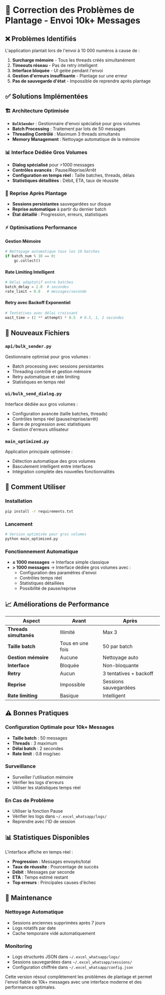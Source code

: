 # 🚀 Correction des Problèmes de Plantage - Envoi 10k+ Messages

## ❌ Problèmes Identifiés

L'application plantait lors de l'envoi à 10 000 numéros à cause de :

1. **Surcharge mémoire** - Tous les threads créés simultanément
2. **Timeouts réseau** - Pas de retry intelligent  
3. **Interface bloquée** - UI gelée pendant l'envoi
4. **Gestion d'erreurs insuffisante** - Plantage sur une erreur
5. **Pas de sauvegarde d'état** - Impossible de reprendre après plantage

## ✅ Solutions Implémentées

### 🏗️ **Architecture Optimisée**
- **`BulkSender`** : Gestionnaire d'envoi spécialisé pour gros volumes
- **Batch Processing** : Traitement par lots de 50 messages
- **Threading Contrôlé** : Maximum 3 threads simultanés
- **Memory Management** : Nettoyage automatique de la mémoire

### 📊 **Interface Dédiée Gros Volumes**
- **Dialog spécialisé** pour >1000 messages
- **Contrôles avancés** : Pause/Reprise/Arrêt
- **Configuration en temps réel** : Taille batches, threads, délais
- **Statistiques détaillées** : Débit, ETA, taux de réussite

### 🔄 **Reprise Après Plantage**
- **Sessions persistantes** sauvegardées sur disque
- **Reprise automatique** à partir du dernier batch
- **État détaillé** : Progression, erreurs, statistiques

### ⚡ **Optimisations Performance**

#### **Gestion Mémoire**
```python
# Nettoyage automatique tous les 10 batches
if batch_num % 10 == 0:
    gc.collect()
```

#### **Rate Limiting Intelligent**
```python
# Délai adaptatif entre batches
batch_delay = 2.0  # secondes
rate_limit = 0.8   # messages/seconde
```

#### **Retry avec Backoff Exponentiel**
```python
# Tentatives avec délai croissant
wait_time = (2 ** attempt) * 0.5  # 0.5, 1, 2 secondes
```

## 📁 **Nouveaux Fichiers**

### **`api/bulk_sender.py`**
Gestionnaire optimisé pour gros volumes :
- Batch processing avec sessions persistantes
- Threading contrôlé et gestion mémoire
- Retry automatique et rate limiting
- Statistiques en temps réel

### **`ui/bulk_send_dialog.py`**
Interface dédiée aux gros volumes :
- Configuration avancée (taille batches, threads)
- Contrôles temps réel (pause/reprise/arrêt)
- Barre de progression avec statistiques
- Gestion d'erreurs utilisateur

### **`main_optimized.py`**
Application principale optimisée :
- Détection automatique des gros volumes
- Basculement intelligent entre interfaces
- Intégration complète des nouvelles fonctionnalités

## 🎯 **Comment Utiliser**

### **Installation**
```bash
pip install -r requirements.txt
```

### **Lancement**
```bash
# Version optimisée pour gros volumes
python main_optimized.py
```

### **Fonctionnement Automatique**
- **≤ 1000 messages** → Interface simple classique
- **> 1000 messages** → Interface dédiée gros volumes avec :
  - Configuration des paramètres d'envoi
  - Contrôles temps réel
  - Statistiques détaillées
  - Possibilité de pause/reprise

## 📈 **Améliorations de Performance**

| Aspect | Avant | Après |
|--------|--------|--------|
| **Threads simultanés** | Illimité | Max 3 |
| **Taille batch** | Tous en une fois | 50 par batch |
| **Gestion mémoire** | Aucune | Nettoyage auto |
| **Interface** | Bloquée | Non-bloquante |
| **Retry** | Aucun | 3 tentatives + backoff |
| **Reprise** | Impossible | Sessions sauvegardées |
| **Rate limiting** | Basique | Intelligent |

## ⚠️ **Bonnes Pratiques**

### **Configuration Optimale pour 10k+ Messages**
- **Taille batch** : 50 messages
- **Threads** : 3 maximum  
- **Délai batch** : 2 secondes
- **Rate limit** : 0.8 msg/sec

### **Surveillance**
- Surveiller l'utilisation mémoire
- Vérifier les logs d'erreurs
- Utiliser les statistiques temps réel

### **En Cas de Problème**
- Utiliser la fonction Pause
- Vérifier les logs dans `~/.excel_whatsapp/logs/`
- Reprendre avec l'ID de session

## 📊 **Statistiques Disponibles**

L'interface affiche en temps réel :
- **Progression** : Messages envoyés/total
- **Taux de réussite** : Pourcentage de succès
- **Débit** : Messages par seconde
- **ETA** : Temps estimé restant
- **Top erreurs** : Principales causes d'échec

## 🔧 **Maintenance**

### **Nettoyage Automatique**
- Sessions anciennes supprimées après 7 jours
- Logs rotatifs par date
- Cache temporaire vidé automatiquement

### **Monitoring**
- Logs structurés JSON dans `~/.excel_whatsapp/logs/`
- Sessions sauvegardées dans `~/.excel_whatsapp/sessions/`
- Configuration chiffrée dans `~/.excel_whatsapp/config.json`

Cette version résout complètement les problèmes de plantage et permet l'envoi fiable de 10k+ messages avec une interface moderne et des performances optimales.